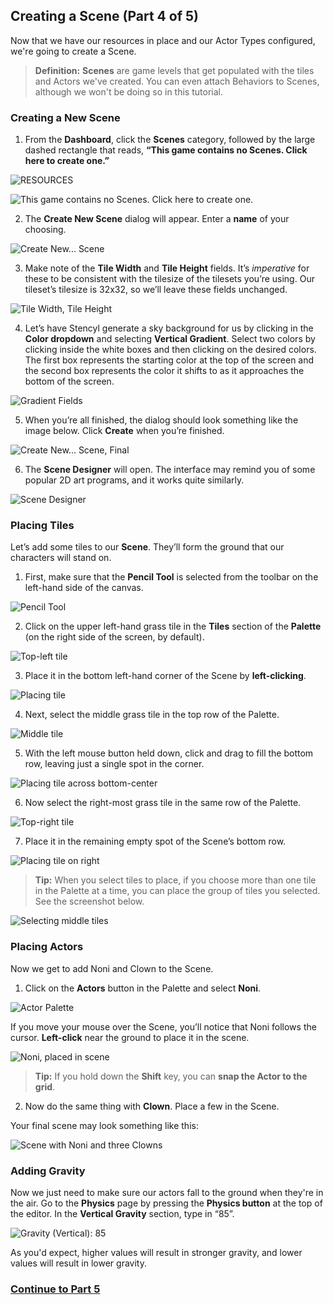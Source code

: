 ## Creating a Scene (Part 4 of 5)
Now that we have our resources in place and our Actor Types configured, we're going to create a Scene.

> **Definition:** **Scenes** are game levels that get populated with the tiles and Actors we've created. You can even attach Behaviors to Scenes, although we won't be doing so in this tutorial.

### Creating a New Scene
1) From the **Dashboard**, click the **Scenes** category, followed by the large dashed rectangle that reads, **“This game contains no Scenes. Click here to create one.”**

![RESOURCES](https://raw.githubusercontent.com/Stencyl/stencylpedia/master/crash-course-1/images/crash-course-37.png)

![This game contains no Scenes. Click here to create one.](https://raw.githubusercontent.com/Stencyl/stencylpedia/master/crash-course-1/images/crash-course-38.png)

2) The **Create New Scene** dialog will appear. Enter a **name** of your choosing.

![Create New... Scene](https://raw.githubusercontent.com/Stencyl/stencylpedia/master/crash-course-1/images/crash-course-39.png)

3) Make note of the **Tile Width** and **Tile Height** fields. It’s *imperative* for these to be consistent with the tilesize of the tilesets you’re using. Our tileset’s tilesize is 32x32, so we’ll leave these fields unchanged.

![Tile Width, Tile Height](https://raw.githubusercontent.com/Stencyl/stencylpedia/master/crash-course-1/images/crash-course-40.png)

4) Let’s have Stencyl generate a sky background for us by clicking in the **Color dropdown** and selecting **Vertical Gradient**. Select two colors by clicking inside the white boxes and then clicking on the desired colors. The first box represents the starting color at the top of the screen and the second box represents the color it shifts to as it approaches the bottom of the screen.

![Gradient Fields](https://raw.githubusercontent.com/Stencyl/stencylpedia/master/crash-course-1/images/crash-course-41.png)

5) When you’re all finished, the dialog should look something like the image below. Click **Create** when you’re finished.

![Create New... Scene, Final](https://raw.githubusercontent.com/Stencyl/stencylpedia/master/crash-course-1/images/crash-course-42.png)

6) The **Scene Designer** will open. The interface may remind you of some popular 2D art programs, and it works quite similarly.

![Scene Designer](https://raw.githubusercontent.com/Stencyl/stencylpedia/master/crash-course-1/images/crash-course-43.png)

### Placing Tiles
Let’s add some tiles to our **Scene**. They’ll form the ground that our characters will stand on. 

1) First, make sure that the **Pencil Tool** is selected from the toolbar on the left-hand side of the canvas.

![Pencil Tool](https://raw.githubusercontent.com/Stencyl/stencylpedia/master/crash-course-1/images/crash-course-44.png)

2) Click on the upper left-hand grass tile in the **Tiles** section of the **Palette** (on the right side of the screen, by default).

![Top-left tile](https://raw.githubusercontent.com/Stencyl/stencylpedia/master/crash-course-1/images/crash-course-45.png)

3) Place it in the bottom left-hand corner of the Scene by **left-clicking**.

![Placing tile](https://raw.githubusercontent.com/Stencyl/stencylpedia/master/crash-course-1/images/crash-course-46.png)

4) Next, select the middle grass tile in the top row of the Palette.

![Middle tile](https://raw.githubusercontent.com/Stencyl/stencylpedia/master/crash-course-1/images/crash-course-47.png)

5) With the left mouse button held down, click and drag to fill the bottom row, leaving just a single spot in the corner.

![Placing tile across bottom-center](https://raw.githubusercontent.com/Stencyl/stencylpedia/master/crash-course-1/images/crash-course-48.png)

6) Now select the right-most grass tile in the same row of the Palette.

![Top-right tile](https://raw.githubusercontent.com/Stencyl/stencylpedia/master/crash-course-1/images/crash-course-49.png)

7) Place it in the remaining empty spot of the Scene’s bottom row.

![Placing tile on right](https://raw.githubusercontent.com/Stencyl/stencylpedia/master/crash-course-1/images/crash-course-50.png)

> **Tip:** When you select tiles to place, if you choose more than one tile in the Palette at a time, you can place the group of tiles you selected. See the screenshot below.

![Selecting middle tiles](https://raw.githubusercontent.com/Stencyl/stencylpedia/master/crash-course-1/images/crash-course-51.png)

### Placing Actors
Now we get to add Noni and Clown to the Scene.

1) Click on the **Actors** button in the Palette and select **Noni**.

![Actor Palette](https://raw.githubusercontent.com/Stencyl/stencylpedia/master/crash-course-1/images/crash-course-52.png)

If you move your mouse over the Scene, you’ll notice that Noni follows the cursor. **Left-click** near the ground to place it in the scene.

![Noni, placed in scene](https://raw.githubusercontent.com/Stencyl/stencylpedia/master/crash-course-1/images/crash-course-53.png)

> **Tip:** If you hold down the **Shift** key, you can **snap the Actor to the grid**.

2) Now do the same thing with **Clown**. Place a few in the Scene.

Your final scene may look something like this:

![Scene with Noni and three Clowns](https://raw.githubusercontent.com/Stencyl/stencylpedia/master/crash-course-1/images/crash-course-54.png)

### Adding Gravity
Now we just need to make sure our actors fall to the ground when they're in the air. Go to the **Physics** page by pressing the **Physics button** at the top of the editor. In the **Vertical Gravity** section, type in “85”.

![Gravity (Vertical): 85](https://raw.githubusercontent.com/Stencyl/stencylpedia/master/crash-course-1/images/crash-course-56.png)

As you'd expect, higher values will result in stronger gravity, and lower values will result in lower gravity.

### [Continue to Part 5](http://www.stencyl.com/help/viewArticle/147/)
